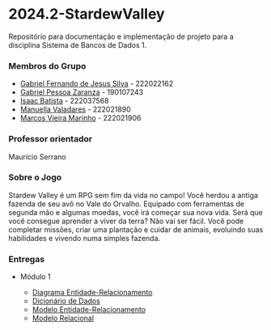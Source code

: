 # 2024.2-StardewValley
Repositório para documentação e implementação de projeto para a disciplina Sistema de Bancos de Dados 1.

### Membros do Grupo
- [Gabriel Fernando de Jesus Silva](https://github.com/MMcLovin) - 222022162
- [Gabriel Pessoa Zaranza](https://github.com/GZaranza) - 190107243
- [Isaac Batista](https://github.com/isaacbatista26) - 222037568
- [Manuella Valadares](https://github.com/manuvaladares) - 222021890
- [Marcos Vieira Marinho](https://github.com/devMarcosVM) - 222021906

### Professor orientador
Maurício Serrano

### Sobre o Jogo
Stardew Valley é um RPG sem fim da vida no campo! Você herdou a antiga fazenda de seu avô no Vale do Orvalho. Equipado com ferramentas de segunda mão e algumas moedas, você irá começar sua nova vida. Será que você consegue aprender a viver da terra? Não vai ser fácil. Você pode completar missões, criar uma plantação e cuidar de animais, evoluindo suas habilidades e vivendo numa simples fazenda. 

### Entregas

- Módulo 1

  - [Diagrama Entidade-Relacionamento](./docs/entrega-01/DER.md)
  - [Dicionário de Dados](./docs/entrega-01/DicionáriodeDados.md)
  - [Modelo Entidade-Relacionamento](./docs/entrega-01/MER.md)
  - [Modelo Relacional](./docs/entrega-01/MREL.md)


